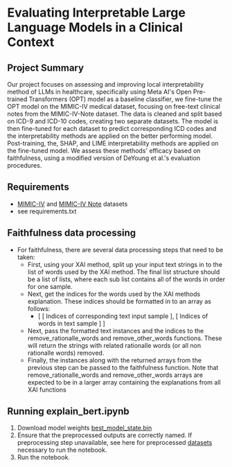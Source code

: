 # Evaluating Interpretable Large Language Models in a Clinical Context

## Project Summary

Our project focuses on assessing and improving local interpretability method of LLMs in healthcare, specifically using Meta AI's Open Pre-trained Transformers (OPT) model as a baseline classifier, we fine-tune the OPT model on the MIMIC-IV medical dataset, focusing on free-text clinical notes from the MIMIC-IV-Note dataset. The data is cleaned and split based on ICD-9 and ICD-10 codes, creating two separate datasets. The model is then fine-tuned for each dataset to predict corresponding ICD codes and the interpretability methods are applied on the better performing model. Post-training, the, SHAP, and LIME interpretability methods are applied on the fine-tuned model. We assess these methods' efficacy based on faithfulness, using a modified version of DeYoung et al.'s evaluation procedures.

## Requirements

- [MIMIC-IV](https://physionet.org/content/mimiciv/2.2/) and [MIMIC-IV Note](https://physionet.org/content/mimic-iv-note/2.2/) datasets
- see requirements.txt

## Faithfulness data processing

- For faithfulness, there are several data processing steps that need to be taken:
  - First, using your XAI method, split up your input text strings in to the list of words used by the XAI method. The final list structure should be a list of lists, where each sub list contains all of the words in order for one sample.
  - Next, get the indices for the words used by the XAI methods explanation. These indices should be formatted in to an array as follows:
    - [
      [ Indices of corresponding text input sample ],
      [ Indices of words in text sample ]
      ]
  - Next, pass the formatted text instances and the indices to the remove_rationalle_words and remove_other_words functions. These will return the strings with related rationalle words (or all non rationalle words) removed.
  - Finally, the instances along with the returned arrays from the previous step can be passed to the faithfulness function. Note that remove_rationalle_words and remove_other_words arrays are expected to be in a larger array containing the explanations from all XAI functions

## Running explain_bert.ipynb

1. Download model weights [best_model_state.bin](https://drive.google.com/drive/folders/1a7MW1GxHa8tzSiYX_4hgAZ5jvma3Ix-L?usp=drive_link)
2. Ensure that the preprocessed outputs are correctly named. If preprocessing step unavailable, see here for preprocessed [datasets](https://drive.google.com/drive/folders/1a7MW1GxHa8tzSiYX_4hgAZ5jvma3Ix-L?usp=drive_link) necessary to run the notebook.
3. Run the notebook.
